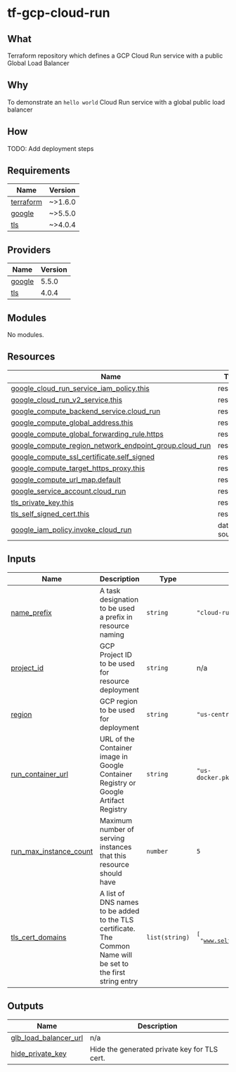 # tf-gcp-cloud-run

## What

Terraform repository which defines a GCP Cloud Run service with a public Global Load Balancer

## Why

To demonstrate an `hello world` Cloud Run service with a global public load balancer

## How

 TODO: Add deployment steps

<!-- BEGIN_TF_DOCS -->
## Requirements

| Name | Version |
|------|---------|
| <a name="requirement_terraform"></a> [terraform](#requirement\_terraform) | ~>1.6.0 |
| <a name="requirement_google"></a> [google](#requirement\_google) | ~>5.5.0 |
| <a name="requirement_tls"></a> [tls](#requirement\_tls) | ~>4.0.4 |

## Providers

| Name | Version |
|------|---------|
| <a name="provider_google"></a> [google](#provider\_google) | 5.5.0 |
| <a name="provider_tls"></a> [tls](#provider\_tls) | 4.0.4 |

## Modules

No modules.

## Resources

| Name | Type |
|------|------|
| [google_cloud_run_service_iam_policy.this](https://registry.terraform.io/providers/hashicorp/google/latest/docs/resources/cloud_run_service_iam_policy) | resource |
| [google_cloud_run_v2_service.this](https://registry.terraform.io/providers/hashicorp/google/latest/docs/resources/cloud_run_v2_service) | resource |
| [google_compute_backend_service.cloud_run](https://registry.terraform.io/providers/hashicorp/google/latest/docs/resources/compute_backend_service) | resource |
| [google_compute_global_address.this](https://registry.terraform.io/providers/hashicorp/google/latest/docs/resources/compute_global_address) | resource |
| [google_compute_global_forwarding_rule.https](https://registry.terraform.io/providers/hashicorp/google/latest/docs/resources/compute_global_forwarding_rule) | resource |
| [google_compute_region_network_endpoint_group.cloud_run](https://registry.terraform.io/providers/hashicorp/google/latest/docs/resources/compute_region_network_endpoint_group) | resource |
| [google_compute_ssl_certificate.self_signed](https://registry.terraform.io/providers/hashicorp/google/latest/docs/resources/compute_ssl_certificate) | resource |
| [google_compute_target_https_proxy.this](https://registry.terraform.io/providers/hashicorp/google/latest/docs/resources/compute_target_https_proxy) | resource |
| [google_compute_url_map.default](https://registry.terraform.io/providers/hashicorp/google/latest/docs/resources/compute_url_map) | resource |
| [google_service_account.cloud_run](https://registry.terraform.io/providers/hashicorp/google/latest/docs/resources/service_account) | resource |
| [tls_private_key.this](https://registry.terraform.io/providers/hashicorp/tls/latest/docs/resources/private_key) | resource |
| [tls_self_signed_cert.this](https://registry.terraform.io/providers/hashicorp/tls/latest/docs/resources/self_signed_cert) | resource |
| [google_iam_policy.invoke_cloud_run](https://registry.terraform.io/providers/hashicorp/google/latest/docs/data-sources/iam_policy) | data source |

## Inputs

| Name | Description | Type | Default | Required |
|------|-------------|------|---------|:--------:|
| <a name="input_name_prefix"></a> [name\_prefix](#input\_name\_prefix) | A task designation to be used a prefix in resource naming | `string` | `"cloud-run-public"` | no |
| <a name="input_project_id"></a> [project\_id](#input\_project\_id) | GCP Project ID to be used for resource deployment | `string` | n/a | yes |
| <a name="input_region"></a> [region](#input\_region) | GCP region to be used for deployment | `string` | `"us-central1"` | no |
| <a name="input_run_container_url"></a> [run\_container\_url](#input\_run\_container\_url) | URL of the Container image in Google Container Registry or Google Artifact Registry | `string` | `"us-docker.pkg.dev/cloudrun/container/hello"` | no |
| <a name="input_run_max_instance_count"></a> [run\_max\_instance\_count](#input\_run\_max\_instance\_count) | Maximum number of serving instances that this resource should have | `number` | `5` | no |
| <a name="input_tls_cert_domains"></a> [tls\_cert\_domains](#input\_tls\_cert\_domains) | A list of DNS names to be added to the TLS certificate. The Common Name will be set to the first string entry | `list(string)` | <pre>[<br>  "www.self-signed-tls.uk"<br>]</pre> | no |

## Outputs

| Name | Description |
|------|-------------|
| <a name="output_glb_load_balancer_url"></a> [glb\_load\_balancer\_url](#output\_glb\_load\_balancer\_url) | n/a |
| <a name="output_hide_private_key"></a> [hide\_private\_key](#output\_hide\_private\_key) | Hide the generated private key for TLS cert. |
<!-- END_TF_DOCS -->
